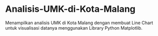 # Analisis-UMK-di-Kota-Malang

Menampilkan analisis UMK di Kota Malang dengan membuat Line Chart untuk visualisasi datanya menggunakan Library Python Matplotlib.
